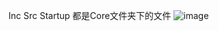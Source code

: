 Inc Src Startup 都是Core文件夹下的文件
![image](https://github.com/user-attachments/assets/5b0aad66-e124-482b-bb6e-70099b1c3caf)
